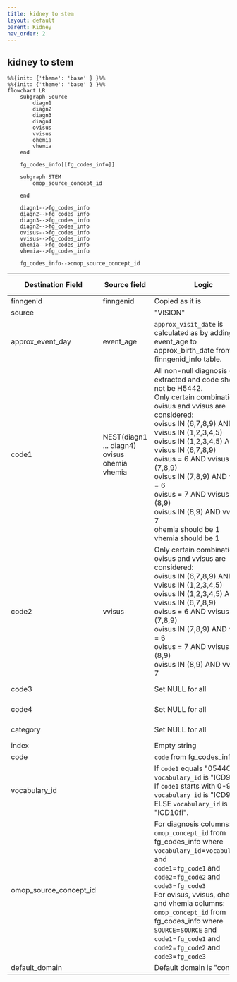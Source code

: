```yaml
---
title: kidney to stem
layout: default
parent: Kidney
nav_order: 2
---
```


## kidney to stem

```mermaid
%%{init: {'theme': 'base' } }%%
%%{init: {'theme': 'base' } }%%
flowchart LR
    subgraph Source
        diagn1
        diagn2
        diagn3
        diagn4
        ovisus
        vvisus
        ohemia
        vhemia
    end

    fg_codes_info[[fg_codes_info]]

    subgraph STEM
        omop_source_concept_id

    end

    diagn1-->fg_codes_info
    diagn2-->fg_codes_info
    diagn3-->fg_codes_info
    diagn2-->fg_codes_info
    ovisus-->fg_codes_info
    vvisus-->fg_codes_info
    ohemia-->fg_codes_info
    vhemia-->fg_codes_info

    fg_codes_info-->omop_source_concept_id
```

| Destination Field | Source field | Logic | Comment field |
| --- | --- | --- | --- |
| finngenid | finngenid | Copied as it is | Copied |
| source |  |  "VISION" | Calculated |
| approx_event_day | event_age | `approx_visit_date` is calculated as by adding event_age to approx_birth_date from finngenid_info table. | Calculated |
| code1 | NEST(diagn1 ... diagn4)<br>ovisus<br>ohemia<br>vhemia | All non-null diagnosis codes extracted and code should not be H5442.<br>Only certain combinations of ovisus and vvisus are considered:<br> ovisus IN (6,7,8,9) AND vvisus IN (1,2,3,4,5) <br>ovisus IN (1,2,3,4,5) AND vvisus IN (6,7,8,9) <br>ovisus = 6 AND vvisus IN (7,8,9) <br>ovisus IN (7,8,9) AND vvisus = 6 <br>ovisus = 7 AND vvisus IN (8,9) <br>ovisus IN (8,9) AND vvisus = 7 <br> ohemia should be 1 <br> vhemia should be 1 | Copied <br> NOTE: `vision` table is a wide format (one column per diagnose). It is transformed to long format when converted to the `stem` table (one row per not null diagnose)   |
| code2 | vvisus | Only certain combinations of ovisus and vvisus are considered:<br> ovisus IN (6,7,8,9) AND vvisus IN (1,2,3,4,5) <br>ovisus IN (1,2,3,4,5) AND vvisus IN (6,7,8,9) <br>ovisus = 6 AND vvisus IN (7,8,9) <br>ovisus IN (7,8,9) AND vvisus = 6 <br>ovisus = 7 AND vvisus IN (8,9) <br>ovisus IN (8,9) AND vvisus = 7 | Copied |
| code3 | | Set NULL for all | Info not available   |
| code4 | | Set NULL for all | Info not available   |
| category |  | Set NULL for all | Info not available |
| index |  | Empty string | Calculated |
| code |  |`code` from fg_codes_info  | Calculated|
| vocabulary_id |  |  If `code1` equals "0544C" then `vocabulary_id` is "ICD9fi".<br> If `code1` starts with 0-9 then `vocabulary_id` is "ICD9CM". <br> ELSE `vocabulary_id` is "ICD10fi". | Calculated |
| omop_source_concept_id | | For diagnosis columns:<br>`omop_concept_id` from fg_codes_info where<br> `vocabulary_id`=`vocabulary_id` and <br>`code1`=`fg_code1` and<br> `code2`=`fg_code2` and<br> `code3`=`fg_code3` <br> For ovisus, vvisus, ohemia and vhemia columns:<br> `omop_concept_id` from fg_codes_info where<br> `SOURCE`=`SOURCE` and <br>`code1`=`fg_code1` and<br> `code2`=`fg_code2` and<br> `code3`=`fg_code3` | Calculated|
| default_domain |  | Default domain is "condition" | Calculated |
